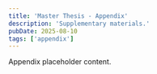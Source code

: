 ```yaml
---
title: 'Master Thesis - Appendix'
description: 'Supplementary materials.'
pubDate: 2025-08-10
tags: ['appendix']
---
```


Appendix placeholder content.
